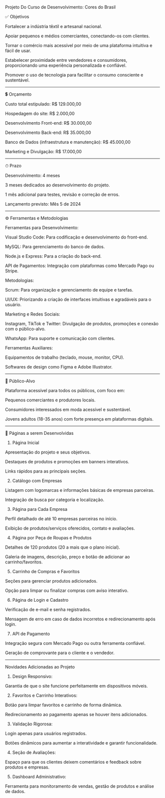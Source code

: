 Projeto Do Curso de Desenvolvimento: Cores do Brasil

✅ Objetivos

Fortalecer a indústria têxtil e artesanal nacional.

Apoiar pequenos e médios comerciantes, conectando-os com clientes.

Tornar o comércio mais acessível por meio de uma plataforma intuitiva e fácil de usar.

Estabelecer proximidade entre vendedores e consumidores, proporcionando uma experiência personalizada e confiável.

Promover o uso de tecnologia para facilitar o consumo consciente e sustentável.



---

💲 Orçamento

Custo total estipulado: R$ 129.000,00

Hospedagem do site: R$ 2.000,00

Desenvolvimento Front-end: R$ 30.000,00

Desenvolvimento Back-end: R$ 35.000,00

Banco de Dados (infraestrutura e manutenção): R$ 45.000,00

Marketing e Divulgação: R$ 17.000,00



---

⏱ Prazo

Desenvolvimento: 4 meses

3 meses dedicados ao desenvolvimento do projeto.

1 mês adicional para testes, revisão e correção de erros.


Lançamento previsto: Mês 5 de 2024



---

⚙ Ferramentas e Metodologias

Ferramentas para Desenvolvimento:

Visual Studio Code: Para codificação e desenvolvimento do front-end.

MySQL: Para gerenciamento do banco de dados.

Node.js e Express: Para a criação do back-end.

API de Pagamentos: Integração com plataformas como Mercado Pago ou Stripe.


Metodologias:

Scrum: Para organização e gerenciamento de equipe e tarefas.

UI/UX: Priorizando a criação de interfaces intuitivas e agradáveis para o usuário.


Marketing e Redes Sociais:

Instagram, TikTok e Twitter: Divulgação de produtos, promoções e conexão com o público-alvo.

WhatsApp: Para suporte e comunicação com clientes.


Ferramentas Auxiliares:

Equipamentos de trabalho (teclado, mouse, monitor, CPU).

Softwares de design como Figma e Adobe Illustrator.




---

🤼 Público-Alvo

Plataforma acessível para todos os públicos, com foco em:

Pequenos comerciantes e produtores locais.

Consumidores interessados em moda acessível e sustentável.

Jovens adultos (18-35 anos) com forte presença em plataformas digitais.




---

📖 Páginas a serem Desenvolvidas

1. Página Inicial

Apresentação do projeto e seus objetivos.

Destaques de produtos e promoções em banners interativos.

Links rápidos para as principais seções.


2. Catálogo com Empresas

Listagem com logomarcas e informações básicas de empresas parceiras.

Integração de busca por categoria e localização.


3. Página para Cada Empresa

Perfil detalhado de até 10 empresas parceiras no início.

Exibição de produtos/serviços oferecidos, contato e avaliações.


4. Página por Peça de Roupas e Produtos

Detalhes de 120 produtos (20 a mais que o plano inicial).

Galeria de imagens, descrição, preço e botão de adicionar ao carrinho/favoritos.


5. Carrinho de Compras e Favoritos

Seções para gerenciar produtos adicionados.

Opção para limpar ou finalizar compras com aviso interativo.


6. Página de Login e Cadastro

Verificação de e-mail e senha registrados.

Mensagem de erro em caso de dados incorretos e redirecionamento após login.


7. API de Pagamento

Integração segura com Mercado Pago ou outra ferramenta confiável.

Geração de comprovante para o cliente e o vendedor.



---

Novidades Adicionadas ao Projeto

1. Design Responsivo:

Garantia de que o site funcione perfeitamente em dispositivos móveis.



2. Favoritos e Carrinho Interativos:

Botão para limpar favoritos e carrinho de forma dinâmica.

Redirecionamento ao pagamento apenas se houver itens adicionados.



3. Validação Rigorosa:

Login apenas para usuários registrados.

Botões dinâmicos para aumentar a interatividade e garantir funcionalidade.



4. Seção de Avaliações:

Espaço para que os clientes deixem comentários e feedback sobre produtos e empresas.



5. Dashboard Administrativo:

Ferramenta para monitoramento de vendas, gestão de produtos e análise de dados.

